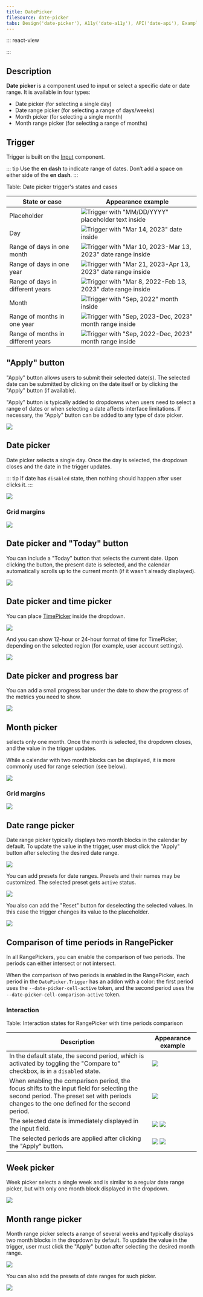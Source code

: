```yaml
---
title: DatePicker
fileSource: date-picker
tabs: Design('date-picker'), A11y('date-a11y'), API('date-api'), Example('date-code'), Changelog('date-changelog')
---
```


::: react-view

<script lang="tsx">
import React from 'react';

import {
  DatePicker,
  DateRangePicker,
  MonthPicker,
  MonthRangePicker,
} from '@semcore/ui/date-picker';
import PlaygroundGeneration from '@components/PlaygroundGeneration';

const d = new Date();

const TYPES = ['date', 'date-range', 'month', 'month-range'];

const App = PlaygroundGeneration(
  (createGroupWidgets) => {
    const { empty, onChange, select } = createGroupWidgets('Picker');

    const value = empty({
      key: 'value',
      defaultValue: d,
    });

    const valueRange = empty({
      key: 'valueRange',
      defaultValue: [d, d.setDate(d.getDate() + 7)],
    });

    const type = select({
      key: 'type',
      defaultValue: 'date',
      label: 'Type',
      options: TYPES.map((value) => ({
        name: value,
        value,
      })),
    });

    return (
      <>
        {type === 'date' && (
          <DatePicker value={value} onChange={(value) => onChange('value', value)}>
            <DatePicker.Trigger />
            <DatePicker.Popper />
          </DatePicker>
        )}
        {type === 'date-range' && (
          <DateRangePicker value={valueRange} onChange={(value) => onChange('valueRange', value)}>
            <DateRangePicker.Trigger />
            <DateRangePicker.Popper />
          </DateRangePicker>
        )}
        {type === 'month' && (
          <MonthPicker value={value} onChange={(value) => onChange('value', value)}>
            <MonthPicker.Trigger />
            <MonthPicker.Popper />
          </MonthPicker>
        )}
        {type === 'month-range' && (
          <MonthRangePicker value={valueRange} onChange={(value) => onChange('valueRange', value)}>
            <MonthRangePicker.Trigger />
            <MonthRangePicker.Popper />
          </MonthRangePicker>
        )}
      </>
    );
  },
  {
    filterProps: ['onChange', 'value', 'valueRange'],
  },
);
</script>

:::

## Description

**Date picker** is a component used to input or select a specific date or date range. It is available in four types:

- Date picker (for selecting a single day)
- Date range picker (for selecting a range of days/weeks)
- Month picker (for selecting a single month)
- Month range picker (for selecting a range of months)

## Trigger

Trigger is built on the [Input](/components/input/input) component.

::: tip
Use the **en dash** to indicate range of dates. Don’t add a space on either side of the **en dash**.
:::
<!-- > _For example: "Mar 4–10, 2022"._ -->

Table: Date picker trigger's states and cases

| State or case                      | Appearance example                    |
| ---------------------------------- | ------------------------------------- |
| Placeholder                        | ![Trigger with "MM/DD/YYYY" placeholder text inside](static/placeholder.png)    |
| Day                                | ![Trigger with "Mar 14, 2023" date inside](static/date-trigger-1.png) |
| Range of days in one month         | ![Trigger with "Mar 10, 2023-Mar 13, 2023" date range inside](static/date-trigger-2.png) |
| Range of days in one year          | ![Trigger with "Mar 21, 2023-Apr 13, 2023" date range inside](static/date-trigger-3.png) |
| Range of days in different years   | ![Trigger with "Mar 8, 2022-Feb 13, 2023" date range inside](static/date-trigger-4.png) |
| Month                              | ![Trigger with "Sep, 2022" month inside](static/date-trigger-5.png) |
| Range of months in one year        | ![Trigger with "Sep, 2023-Dec, 2023" month range inside](static/date-trigger-6.png) |
| Range of months in different years | ![Trigger with "Sep, 2022-Dec, 2023" month range inside](static/date-trigger-7.png) |

## "Apply" button

"Apply" button allows users to submit their selected date(s). The selected date can be submitted by clicking on the date itself or by clicking the "Apply" button (if available).

"Apply" button is typically added to dropdowns when users need to select a range of dates or when selecting a date affects interface limitations. If necessary, the "Apply" button can be added to any type of date picker.

![](static/daterangepicker-normal.png)

## Date picker

Date picker selects a single day. Once the day is selected, the dropdown closes and the date in the trigger updates.

::: tip
If date has `disabled` state, then nothing should happen after user clicks it.
:::

![](static/datepicker-normal-opened.png)

### Grid margins

![](static/datepicker-margins-row.png)

## Date picker and "Today" button

You can include a "Today" button that selects the current date. Upon clicking the button, the present date is selected, and the calendar automatically scrolls up to the current month (if it wasn't already displayed).

![](static/datepicker-today-style.png)

## Date picker and time picker

You can place [TimePicker](/components/time-picker/time-picker) inside the dropdown.

![](static/datepicker-timepicker-normal.png)

And you can show 12-hour or 24-hour format of time for TimePicker, depending on the selected region (for example, user account settings).

![](static/datepicker-timepicker-12h-24h.png)

## Date picker and progress bar

You can add a small progress bar under the date to show the progress of the metrics you need to show.

![](static/datepicker-metric-normal.png)

## Month picker

selects only one month. Once the month is selected, the dropdown closes, and the value in the trigger updates.

While a calendar with two month blocks can be displayed, it is more commonly used for range selection (see below).

![](static/monthpicker-normal-2sizes.png)

### Grid margins

![](static/monthpicker-margins-row.png)

## Date range picker

Date range picker typically displays two month blocks in the calendar by default. To update the value in the trigger, user must click the "Apply" button after selecting the desired date range.

![](static/daterangepicker-normal.png)

You can add presets for date ranges. Presets and their names may be customized. The selected preset gets `active` status.

![](static/daterangepicker-custom-presets.png)

You also can add the "Reset" button for deselecting the selected values. In this case the trigger changes its value to the placeholder.

![](static/daterangepicker-reset-buttons.png)

## Comparison of time periods in RangePicker

In all RangePickers, you can enable the comparison of two periods. The periods can either intersect or not intersect.

When the comparison of two periods is enabled in the RangePicker, each period in the `DatePicker.Trigger` has an addon with a color: the first period uses the `--date-picker-cell-active` token, and the second period uses the `--date-picker-cell-comparison-active` token.

### Interaction

Table: Interaction states for RangePicker with time periods comparison

| Description | Appearance example    |
| ----------- | --------------------- |
| In the default state, the second period, which is activated by toggling the "Compare to" checkbox, is in a `disabled` state. | ![](static/periods-comparison-1.png) |
| When enabling the comparison period, the focus shifts to the input field for selecting the second period. The preset set with periods changes to the one defined for the second period. | ![](static/periods-comparison-2.png) |
| The selected date is immediately displayed in the input field. | ![](static/periods-comparison-3.png) ![](static/periods-comparison-4.png) |
| The selected periods are applied after clicking the "Apply" button. | ![](static/periods-comparison-5.png) ![](static/periods-comparison-6.png) |

## Week picker

Week picker selects a single week and is similar to a regular date range picker, but with only one month block displayed in the dropdown.

![](static/weekpicker.png)

## Month range picker

Month range picker selects a range of several weeks and typically displays two month blocks in the dropdown by default. To update the value in the trigger, user must click the "Apply" button after selecting the desired month range.

![](static/monthrangepicker-normal.png)

You can also add the presets of date ranges for such picker.

![](static/monthrangepicker-presets.png)

